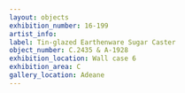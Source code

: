 ```yaml
---
layout: objects
exhibition_number: 16-199
artist_info: 
label: Tin-glazed Earthenware Sugar Caster
object_number: C.2435 & A-1928
exhibition_location: Wall case 6
exhibition_area: C
gallery_location: Adeane 
---
```

